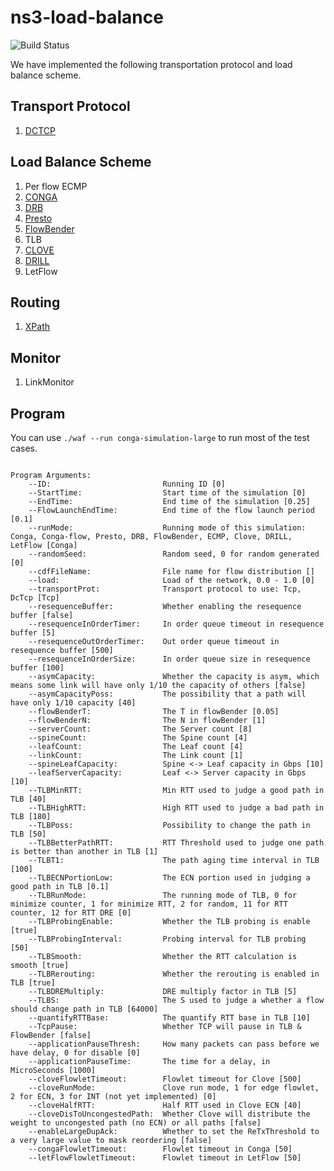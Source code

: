 ns3-load-balance
===
![Build Status](https://travis-ci.com/snowzjx/ns3-load-balance.svg?token=h9rZZxytGHrsS5Xgsb6n&branch=master)

We have implemented the following transportation protocol and load balance scheme.

Transport Protocol
---
1. [DCTCP](http://simula.stanford.edu/~alizade/Site/DCTCP_files/dctcp-final.pdf)

Load Balance Scheme
---
1. Per flow ECMP
2. [CONGA](https://people.csail.mit.edu/alizadeh/papers/conga-sigcomm14.pdf)
3. [DRB](http://conferences.sigcomm.org/co-next/2013/program/p49.pdf)
4. [Presto](http://pages.cs.wisc.edu/~akella/papers/presto-sigcomm15.pdf)
5. [FlowBender](http://conferences2.sigcomm.org/co-next/2014/CoNEXT_papers/p149.pdf) 
6. TLB 
7. [CLOVE](https://www.cs.princeton.edu/~nkatta/papers/clove-hotnets16.pdf)
8. [DRILL](http://conferences.sigcomm.org/hotnets/2015/papers/ghorbani.pdf)
9. LetFlow

Routing 
---
1. [XPath](http://www.cse.ust.hk/~kaichen/papers/xpath-nsdi15.pdf)

Monitor
---
1. LinkMonitor


Program
--
You can use `./waf --run conga-simulation-large` to run most of the test cases.

```

Program Arguments:
    --ID:                         Running ID [0]
    --StartTime:                  Start time of the simulation [0]
    --EndTime:                    End time of the simulation [0.25]
    --FlowLaunchEndTime:          End time of the flow launch period [0.1]
    --runMode:                    Running mode of this simulation: Conga, Conga-flow, Presto, DRB, FlowBender, ECMP, Clove, DRILL, LetFlow [Conga]
    --randomSeed:                 Random seed, 0 for random generated [0]
    --cdfFileName:                File name for flow distribution []
    --load:                       Load of the network, 0.0 - 1.0 [0]
    --transportProt:              Transport protocol to use: Tcp, DcTcp [Tcp]
    --resequenceBuffer:           Whether enabling the resequence buffer [false]
    --resequenceInOrderTimer:     In order queue timeout in resequence buffer [5]
    --resequenceOutOrderTimer:    Out order queue timeout in resequence buffer [500]
    --resequenceInOrderSize:      In order queue size in resequence buffer [100]
    --asymCapacity:               Whether the capacity is asym, which means some link will have only 1/10 the capacity of others [false]
    --asymCapacityPoss:           The possibility that a path will have only 1/10 capacity [40]
    --flowBenderT:                The T in flowBender [0.05]
    --flowBenderN:                The N in flowBender [1]
    --serverCount:                The Server count [8]
    --spineCount:                 The Spine count [4]
    --leafCount:                  The Leaf count [4]
    --linkCount:                  The Link count [1]
    --spineLeafCapacity:          Spine <-> Leaf capacity in Gbps [10]
    --leafServerCapacity:         Leaf <-> Server capacity in Gbps [10]
    --TLBMinRTT:                  Min RTT used to judge a good path in TLB [40]
    --TLBHighRTT:                 High RTT used to judge a bad path in TLB [180]
    --TLBPoss:                    Possibility to change the path in TLB [50]
    --TLBBetterPathRTT:           RTT Threshold used to judge one path is better than another in TLB [1]
    --TLBT1:                      The path aging time interval in TLB [100]
    --TLBECNPortionLow:           The ECN portion used in judging a good path in TLB [0.1]
    --TLBRunMode:                 The running mode of TLB, 0 for minimize counter, 1 for minimize RTT, 2 for random, 11 for RTT counter, 12 for RTT DRE [0]
    --TLBProbingEnable:           Whether the TLB probing is enable [true]
    --TLBProbingInterval:         Probing interval for TLB probing [50]
    --TLBSmooth:                  Whether the RTT calculation is smooth [true]
    --TLBRerouting:               Whether the rerouting is enabled in TLB [true]
    --TLBDREMultiply:             DRE multiply factor in TLB [5]
    --TLBS:                       The S used to judge a whether a flow should change path in TLB [64000]
    --quantifyRTTBase:            The quantify RTT base in TLB [10]
    --TcpPause:                   Whether TCP will pause in TLB & FlowBender [false]
    --applicationPauseThresh:     How many packets can pass before we have delay, 0 for disable [0]
    --applicationPauseTime:       The time for a delay, in MicroSeconds [1000]
    --cloveFlowletTimeout:        Flowlet timeout for Clove [500]
    --cloveRunMode:               Clove run mode, 1 for edge flowlet, 2 for ECN, 3 for INT (not yet implemented) [0]
    --cloveHalfRTT:               Half RTT used in Clove ECN [40]
    --cloveDisToUncongestedPath:  Whether Clove will distribute the weight to uncongested path (no ECN) or all paths [false]
    --enableLargeDupAck:          Whether to set the ReTxThreshold to a very large value to mask reordering [false]
    --congaFlowletTimeout:        Flowlet timeout in Conga [50]
    --letFlowFlowletTimeout:      Flowlet timeout in LetFlow [50]
```
